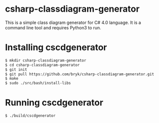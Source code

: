 csharp-classdiagram-generator
=============================

This is a simple class diagram generator for C# 4.0 language. It is a command line tool and requires Python3 to run.

# Installing cscdgenerator

```bash
$ mkdir csharp-classdiagram-generator
$ cd csharp-classdiagram-generator
$ git init
$ git pull https://github.com/bryk/csharp-classdiagram-generator.git
$ make
$ sudo ./src/bash/install-libs
```

# Running cscdgenerator

```bash
$ ./build/cscdgenerator
```

